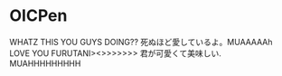 # OICPen

WHATZ THIS YOU GUYS DOING??
死ぬほど愛しているよ。MUAAAAAh
LOVE YOU FURUTANI><>>>>>>>
君が可愛くて美味しい.
MUAHHHHHHHHH
